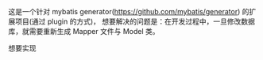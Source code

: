 这是一个针对 mybatis generator(https://github.com/mybatis/generator) 的扩展项目(通过 plugin 的方式)，
想要解决的问题是：在开发过程中，一旦修改数据库，就需要重新生成 Mapper 文件与 Model 类。

想要实现
